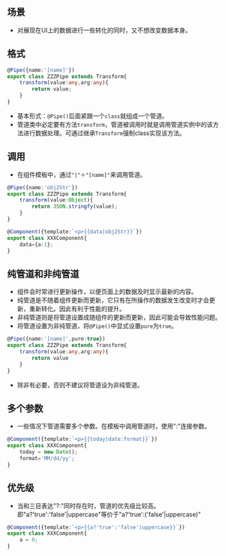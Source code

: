## 场景
- 对展现在UI上的数据进行一些转化的同时，又不想改变数据本身。

## 格式
```ts
@Pipe({name:'[name]'})
export class ZZZPipe extends Transform{
	transform(value:any,arg:any){
		return value;
	}
}
```
- 基本形式：`@Pipe()`后面紧跟一个`class`就组成一个管道。
- 管道类中必定要有方法`transform`，管道被调用时就是调用管道实例中的该方法进行数据处理。可通过继承`Transform`强制class实现该方法。

## 调用
- 在组件模板中，通过`"|"＋"[name]"`来调用管道。
```ts
@Pipe({name:'obj2Str'})
export class ZZZPipe extends Transform{
	transform(value:Object){
		return JSON.stringfy(value);
	}
}

@Component({template:`<p>{{data|obj2Str}}`})
export class XXXComponent{
	data={a:1};
}
```

## 纯管道和非纯管道
- 组件会时常进行更新操作，以便页面上的数据及时显示最新的内容。
- 纯管道是不随着组件更新而更新，它只有在所操作的数据发生改变时才会更新，重新转化。因此有利于性能的提升。
- 非纯管道则是将管道设置成随组件的更新而更新，因此可能会导致性能问题。
- 将管道设置为非纯管道，将`@Pipe()`中显式设置`pure`为`true`。
```ts
@Pipe({name:'[name]',pure:true})
export class ZZZPipe extends Transform{
	transform(value:any,arg:any){
		return value
	}
}
```
- 除非有必要，否则不建议将管道设为非纯管道。

## 多个参数
- 一些情况下管道需要多个参数。在模板中调用管道时，使用":"连接参数。
```ts
@Component({template:`<p>{{today|date:format}}`})
export class XXXComponent{
	today = new Date();
	format='MM/dd/yy';
}
```

## 优先级
- 当和三目表达"?:"同时存在时，管道的优先级比较高。即"a?'true':'false'|uppercase"等价于"a?'true':('false'|uppercase)"
```ts
@Component({template:`<p>{{a?'true':'false'|uppercase}}`})
export class XXXComponent{
	a = 0;
}
```